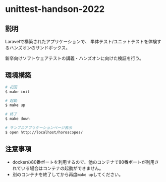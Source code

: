 # unittest-handson-2022

## 説明

Laravelで構築されたアプリケーションで、
単体テスト/ユニットテストを体験するハンズオンのサンドボックス。

新卒向けソフトウェアテストの講義・ハンズオンに向けた検証を行う。

## 環境構築

```bash
# 初回
$ make init

# 起動
$ make up

# 終了
$ make down

# サンプルアプリケーションページ表示
$ open http://localhost/horoscopes/
```

## 注意事項
+ dockerの80番ポートを利用するので、他のコンテナで80番ポートが利用されている場合はコンテナの起動ができません。
+ 別のコンテナを終了してから再度`make up`してください。
